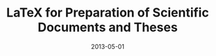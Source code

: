 ---
title: "LaTeX for Preparation of Scientific Documents and Theses"
collection: talks
permalink: /talks/2013-05-01-LaTeX-for-Preparation-of-Scientific-Documents-and-Theses
location: "Hamilton, ON, Canada"
date: 2013-05-01
venue: 'School of Graduate Studies, McMaster University'
citation: '<b>Devenyi, Gabriel A</b>, &quot;<i>LaTeX for Preparation of Scientific Documents and Theses</i>.&quot; School of Graduate Studies, McMaster University, 2013.'
---